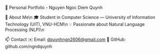 🌿 Personal Portfolio - Nguyen Ngoc Diem Quynh


👋 About Me\n
🎓 Student in Computer Science — University of Information Technology (UIT), VNU-HCM\n
💡 Passionate about Natural Language Processing (NLP)\n

📫 Contact
✉️ Email: dquynhngn2606@gmail.com
🐙 GitHub: github.com/ngndquynh
